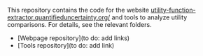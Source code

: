 [](./webpage-refactor/public/example-graph.png)

This repository contains the code for the website [utility-function-extractor.quantifieduncertainty.org/](https://utility-function-extractor.quantifieduncertainty.org/) and tools to analyze utility comparisons. For details, see the relevant folders.

- [Webpage repository](to do: add links)
- [Tools repository](to do: add link)

[](./webpage-refactor/public/example-table.png)

